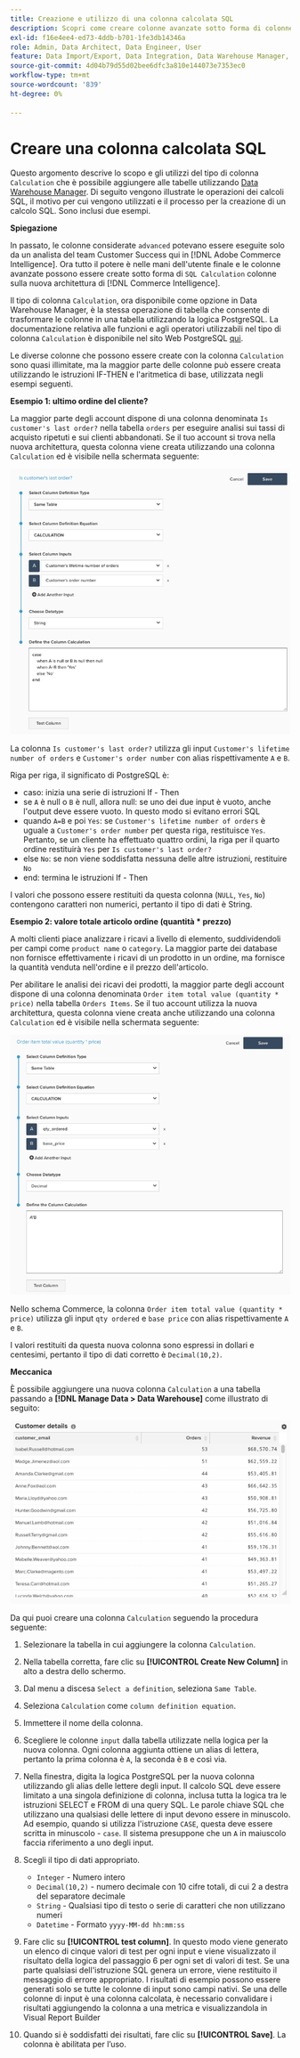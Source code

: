 ```yaml
---
title: Creazione e utilizzo di una colonna calcolata SQL
description: Scopri come creare colonne avanzate sotto forma di colonne di calcolo SQL nella nuova architettura di Adobe Commerce Intelligence.
exl-id: f16e4ee4-ed73-4ddb-b701-1fe3db14346a
role: Admin, Data Architect, Data Engineer, User
feature: Data Import/Export, Data Integration, Data Warehouse Manager, SQL Report Builder, Commerce Tables
source-git-commit: 4d04b79d55d02bee6dfc3a810e144073e7353ec0
workflow-type: tm+mt
source-wordcount: '839'
ht-degree: 0%

---
```


# Creare una colonna calcolata SQL

Questo argomento descrive lo scopo e gli utilizzi del tipo di colonna `Calculation` che è possibile aggiungere alle tabelle utilizzando [Data Warehouse Manager](../data-warehouse-mgr/tour-dwm.md). Di seguito vengono illustrate le operazioni dei calcoli SQL, il motivo per cui vengono utilizzati e il processo per la creazione di un calcolo SQL. Sono inclusi due esempi.

**Spiegazione**

In passato, le colonne considerate `advanced` potevano essere eseguite solo da un analista del team Customer Success qui in [!DNL Adobe Commerce Intelligence]. Ora tutto il potere è nelle mani dell&#39;utente finale e le colonne avanzate possono essere create sotto forma di `SQL Calculation` colonne sulla nuova architettura di [!DNL Commerce Intelligence].

Il tipo di colonna `Calculation`, ora disponibile come opzione in Data Warehouse Manager, è la stessa operazione di tabella che consente di trasformare le colonne in una tabella utilizzando la logica PostgreSQL. La documentazione relativa alle funzioni e agli operatori utilizzabili nel tipo di colonna `Calculation` è disponibile nel sito Web PostgreSQL [qui](https://www.postgresql.org/docs/9.6/functions.html).

Le diverse colonne che possono essere create con la colonna `Calculation` sono quasi illimitate, ma la maggior parte delle colonne può essere creata utilizzando le istruzioni IF-THEN e l&#39;aritmetica di base, utilizzata negli esempi seguenti.

**Esempio 1: ultimo ordine del cliente?**

La maggior parte degli account dispone di una colonna denominata `Is customer's last order?` nella tabella `orders` per eseguire analisi sui tassi di acquisto ripetuti e sui clienti abbandonati. Se il tuo account si trova nella nuova architettura, questa colonna viene creata utilizzando una colonna `Calculation` ed è visibile nella schermata seguente:

![Definizione di colonna calcolata SQL per identificare l&#39;ultimo ordine del cliente](../../assets/Is_customer_s_last_order.png)

La colonna `Is customer's last order?` utilizza gli input `Customer's lifetime number of orders` e `Customer's order number` con alias rispettivamente `A` e `B`.

Riga per riga, il significato di PostgreSQL è:

* caso: inizia una serie di istruzioni If - Then
* se `A` è null o `B` è null, allora null: se uno dei due input è vuoto, anche l&#39;output deve essere vuoto. In questo modo si evitano errori SQL
* quando `A=B` e poi `Yes`: se `Customer's lifetime number of orders` è uguale a `Customer's order number` per questa riga, restituisce `Yes`. Pertanto, se un cliente ha effettuato quattro ordini, la riga per il quarto ordine restituirà `Yes` per `Is customer's last order?`
* else `No`: se non viene soddisfatta nessuna delle altre istruzioni, restituire `No`
* end: termina le istruzioni If - Then

I valori che possono essere restituiti da questa colonna (`NULL`, `Yes`, `No`) contengono caratteri non numerici, pertanto il tipo di dati è String.

**Esempio 2: valore totale articolo ordine (quantità * prezzo)**

A molti clienti piace analizzare i ricavi a livello di elemento, suddividendoli per campi come `product name` o `category`. La maggior parte dei database non fornisce effettivamente i ricavi di un prodotto in un ordine, ma fornisce la quantità venduta nell&#39;ordine e il prezzo dell&#39;articolo.

Per abilitare le analisi dei ricavi dei prodotti, la maggior parte degli account dispone di una colonna denominata `Order item total value (quantity * price)` nella tabella `Orders Items`. Se il tuo account utilizza la nuova architettura, questa colonna viene creata anche utilizzando una colonna `Calculation` ed è visibile nella schermata seguente:

![Definizione di colonna calcolata SQL per il valore totale dell&#39;elemento dell&#39;ordine](../../assets/Order_item_total_value.png)

Nello schema Commerce, la colonna `Order item total value (quantity * price)` utilizza gli input `qty ordered` e `base price` con alias rispettivamente `A` e `B`.

I valori restituiti da questa nuova colonna sono espressi in dollari e centesimi, pertanto il tipo di dati corretto è `Decimal(10,2)`.

**Meccanica**

È possibile aggiungere una nuova colonna `Calculation` a una tabella passando a **[!DNL Manage Data > Data Warehouse]** come illustrato di seguito:

![Visualizzazione tabella con risultati di colonna calcolati](../../assets/blobid2.png)

Da qui puoi creare una colonna `Calculation` seguendo la procedura seguente:

1. Selezionare la tabella in cui aggiungere la colonna `Calculation`.
1. Nella tabella corretta, fare clic su **[!UICONTROL Create New Column]** in alto a destra dello schermo.
1. Dal menu a discesa `Select a definition`, seleziona `Same Table`.
1. Seleziona `Calculation` come `column definition equation`.
1. Immettere il nome della colonna.
1. Scegliere le colonne `input` dalla tabella utilizzate nella logica per la nuova colonna. Ogni colonna aggiunta ottiene un alias di lettera, pertanto la prima colonna è `A`, la seconda è `B` e così via.
1. Nella finestra, digita la logica PostgreSQL per la nuova colonna utilizzando gli alias delle lettere degli input. Il calcolo SQL deve essere limitato a una singola definizione di colonna, inclusa tutta la logica tra le istruzioni SELECT e FROM di una query SQL. Le parole chiave SQL che utilizzano una qualsiasi delle lettere di input devono essere in minuscolo. Ad esempio, quando si utilizza l&#39;istruzione `CASE`, questa deve essere scritta in minuscolo - `case`. Il sistema presuppone che un `A` in maiuscolo faccia riferimento a uno degli input.
1. Scegli il tipo di dati appropriato.
   * `Integer` - Numero intero
   * `Decimal(10,2)` - numero decimale con 10 cifre totali, di cui 2 a destra del separatore decimale
   * `String` - Qualsiasi tipo di testo o serie di caratteri che non utilizzano numeri
   * `Datetime` - Formato `yyyy-MM-dd hh:mm:ss`

1. Fare clic su **[!UICONTROL test column]**. In questo modo viene generato un elenco di cinque valori di test per ogni input e viene visualizzato il risultato della logica del passaggio 6 per ogni set di valori di test. Se una parte qualsiasi dell&#39;istruzione SQL genera un errore, viene restituito il messaggio di errore appropriato. I risultati di esempio possono essere generati solo se tutte le colonne di input sono campi nativi. Se una delle colonne di input è una colonna calcolata, è necessario convalidare i risultati aggiungendo la colonna a una metrica e visualizzandola in Visual Report Builder

1. Quando si è soddisfatti dei risultati, fare clic su **[!UICONTROL Save]**. La colonna è abilitata per l’uso.
